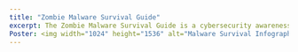 ```yaml
---
title: "Zombie Malware Survival Guide"
excerpt: The Zombie Malware Survival Guide is a cybersecurity awareness campaign designed for healthcare staff working in rural and community-based clinics. Utilizing horror-themed visuals and zombie metaphors, the project effectively highlights digital threats such as phishing, outdated software, and weak authentication in a memorable and approachable manner. The poster combines accurate statistics, practical survival tips, and a relatable healthcare worker character to engage frontline staff who may have limited technical training. The goal is to make cybersecurity feel relevant and empowering, especially in environments where a single breach could disrupt patient care. 
Poster: <img width="1024" height="1536" alt="Malware Survival Infographic" src="https://github.com/user-attachments/assets/fea49906-5fd5-4e5f-964f-2a19d3d96104" />
---
```






